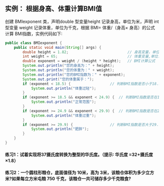 ## 实例：   根据身高、体重计算BMI值
创建 BMIexponent 类，声明double 型变量height 记录身高，单位为米，声明 int 型变量 weight 记录体重，单位为千克，根据 BMI= 体重/（身高× 身高）的公式计算 BMI指数，实例代码如下∶
```java
public class BMIexponent {
	public static void main(String[] args) {
		double height = 1.82;							// 身高变量，单位：米
		int weight = 65;								// 体重变量,单位:千克
		double exponent = weight / (height * height);	// BMI计算公式
		System.out.println("您的身高为：" + height);
		System.out.println("您的体重为：" + weight);
		System.out.println("您的BMI指数为：" + exponent);
		System.out.print("您的体重属于：");
		if (exponent < 18.5) {					// 判断BMI指数是否小于18.5
			System.out.println("体重过轻");
		}
		if (exponent >= 18.5 && exponent < 24.9) {	// 判断BMI指数是否在18.5到24.9之间
			System.out.println("正常范围");
		}
		if (exponent >= 24.9 && exponent < 29.9) {	// 判断BMI指数是否在24.9到29.9之间
			System.out.println("体重过重");
		}
		if (exponent >= 29.9) {					// 判断BMI指数是否大于29.9之间
			System.out.println("肥胖");
		}
	}
}
```
#### 练习1：试着实现将37摄氏度转换为整型的华氏度。（提示∶ 华氏度 =32+摄氏度 ×1.8）
#### 练习2：一个圆柱形粮仓，底面值径为 10米，高为 3米，该粮仓体积为多少立方米?如果每立方米屯粮 750 千克，该粮仓一共可储存多少千克粮食? 


